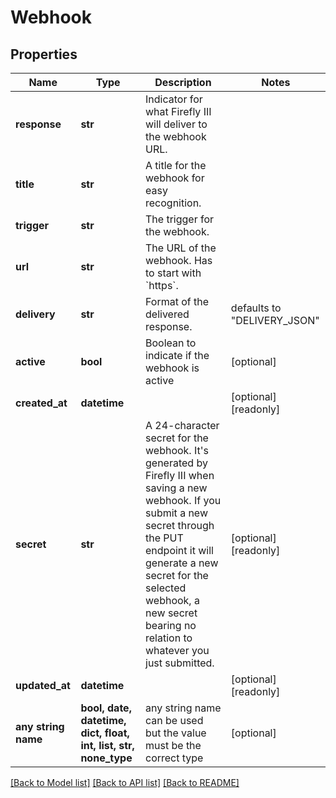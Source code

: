 # Webhook


## Properties
Name | Type | Description | Notes
------------ | ------------- | ------------- | -------------
**response** | **str** | Indicator for what Firefly III will deliver to the webhook URL. | 
**title** | **str** | A title for the webhook for easy recognition. | 
**trigger** | **str** | The trigger for the webhook. | 
**url** | **str** | The URL of the webhook. Has to start with &#x60;https&#x60;. | 
**delivery** | **str** | Format of the delivered response. | defaults to "DELIVERY_JSON"
**active** | **bool** | Boolean to indicate if the webhook is active | [optional] 
**created_at** | **datetime** |  | [optional] [readonly] 
**secret** | **str** | A 24-character secret for the webhook. It&#39;s generated by Firefly III when saving a new webhook. If you submit a new secret through the PUT endpoint it will generate a new secret for the selected webhook, a new secret bearing no relation to whatever you just submitted. | [optional] [readonly] 
**updated_at** | **datetime** |  | [optional] [readonly] 
**any string name** | **bool, date, datetime, dict, float, int, list, str, none_type** | any string name can be used but the value must be the correct type | [optional]

[[Back to Model list]](../README.md#documentation-for-models) [[Back to API list]](../README.md#documentation-for-api-endpoints) [[Back to README]](../README.md)



